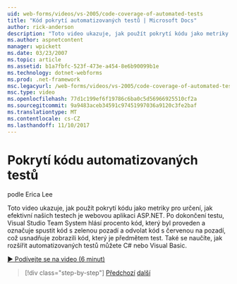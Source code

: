```yaml
---
uid: web-forms/videos/vs-2005/code-coverage-of-automated-tests
title: "Kód pokrytí automatizovaných testů | Microsoft Docs"
author: rick-anderson
description: "Toto video ukazuje, jak použít pokrytí kódu jako metriky pro určení, jak efektivní našich testech je webovou aplikaci ASP.NET. Po testu má com..."
ms.author: aspnetcontent
manager: wpickett
ms.date: 03/23/2007
ms.topic: article
ms.assetid: b1a7fbfc-523f-473e-a454-8e6b90099b1e
ms.technology: dotnet-webforms
ms.prod: .net-framework
msc.legacyurl: /web-forms/videos/vs-2005/code-coverage-of-automated-tests
msc.type: video
ms.openlocfilehash: 77d1c199ef6f19786c6ba0c5d56966925510cf2a
ms.sourcegitcommit: 9a9483aceb34591c97451997036a9120c3fe2baf
ms.translationtype: MT
ms.contentlocale: cs-CZ
ms.lasthandoff: 11/10/2017
---
```

<a name="code-coverage-of-automated-tests"></a>Pokrytí kódu automatizovaných testů
====================
podle Erica Lee

Toto video ukazuje, jak použít pokrytí kódu jako metriky pro určení, jak efektivní našich testech je webovou aplikaci ASP.NET. Po dokončení testu, Visual Studio Team System hlásí procento kód, který byl proveden a označuje spustit kód s zelenou pozadí a odvolat kód s červenou na pozadí, což usnadňuje zobrazili kód, který je předmětem test. Také se naučíte, jak rozšířit automatizovaných testů můžete C# nebo Visual Basic.

[&#9654; Podívejte se na video (6 minut)](https://channel9.msdn.com/Blogs/ASP-NET-Site-Videos/code-coverage-of-automated-tests)

>[!div class="step-by-step"]
[Předchozí](measuring-the-business-value-of-ajax.md)
[další](custom-extraction-rules-and-coded-web-tests.md)
